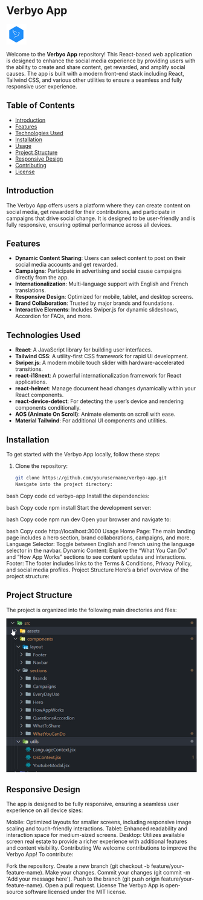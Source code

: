 # Verbyo App

![Verbyo Logo](./src/assets/verbyo-logo.png)

Welcome to the **Verbyo App** repository! This React-based web application is designed to enhance the social media experience by providing users with the ability to create and share content, get rewarded, and amplify social causes. The app is built with a modern front-end stack including React, Tailwind CSS, and various other utilities to ensure a seamless and fully responsive user experience.

## Table of Contents

- [Introduction](#introduction)
- [Features](#features)
- [Technologies Used](#technologies-used)
- [Installation](#installation)
- [Usage](#usage)
- [Project Structure](#project-structure)
- [Responsive Design](#responsive-design)
- [Contributing](#contributing)
- [License](#license)

## Introduction

The Verbyo App offers users a platform where they can create content on social media, get rewarded for their contributions, and participate in campaigns that drive social change. It is designed to be user-friendly and is fully responsive, ensuring optimal performance across all devices.

## Features

- **Dynamic Content Sharing**: Users can select content to post on their social media accounts and get rewarded.
- **Campaigns**: Participate in advertising and social cause campaigns directly from the app.
- **Internationalization**: Multi-language support with English and French translations.
- **Responsive Design**: Optimized for mobile, tablet, and desktop screens.
- **Brand Collaboration**: Trusted by major brands and foundations.
- **Interactive Elements**: Includes Swiper.js for dynamic slideshows, Accordion for FAQs, and more.

## Technologies Used

- **React**: A JavaScript library for building user interfaces.
- **Tailwind CSS**: A utility-first CSS framework for rapid UI development.
- **Swiper.js**: A modern mobile touch slider with hardware-accelerated transitions.
- **react-i18next**: A powerful internationalization framework for React applications.
- **react-helmet**: Manage document head changes dynamically within your React components.
- **react-device-detect**: For detecting the user’s device and rendering components conditionally.
- **AOS (Animate On Scroll)**: Animate elements on scroll with ease.
- **Material Tailwind**: For additional UI components and utilities.

## Installation

To get started with the Verbyo App locally, follow these steps:

1. Clone the repository:
   ```bash
   git clone https://github.com/yourusername/verbyo-app.git
   Navigate into the project directory:
   ```

bash
Copy code
cd verbyo-app
Install the dependencies:

bash
Copy code
npm install
Start the development server:

bash
Copy code
npm run dev
Open your browser and navigate to:

bash
Copy code
http://localhost:3000
Usage
Home Page: The main landing page includes a hero section, brand collaborations, campaigns, and more.
Language Selector: Toggle between English and French using the language selector in the navbar.
Dynamic Content: Explore the “What You Can Do” and “How App Works” sections to see content updates and interactions.
Footer: The footer includes links to the Terms & Conditions, Privacy Policy, and social media profiles.
Project Structure
Here’s a brief overview of the project structure:

## Project Structure

The project is organized into the following main directories and files:

![Folder Structure](./src/assets/2024-08-13%2011_18_32-Clipboard.png)

## Responsive Design

The app is designed to be fully responsive, ensuring a seamless user experience on all device sizes:

Mobile: Optimized layouts for smaller screens, including responsive image scaling and touch-friendly interactions.
Tablet: Enhanced readability and interaction space for medium-sized screens.
Desktop: Utilizes available screen real estate to provide a richer experience with additional features and content visibility.
Contributing
We welcome contributions to improve the Verbyo App! To contribute:

Fork the repository.
Create a new branch (git checkout -b feature/your-feature-name).
Make your changes.
Commit your changes (git commit -m 'Add your message here').
Push to the branch (git push origin feature/your-feature-name).
Open a pull request.
License
The Verbyo App is open-source software licensed under the MIT license.
